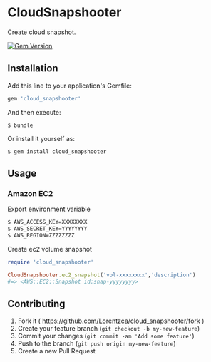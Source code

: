 # CloudSnapshooter

Create cloud snapshot.

[![Gem Version](https://badge.fury.io/rb/cloud_snapshooter.svg)](http://badge.fury.io/rb/cloud_snapshooter)

## Installation

Add this line to your application's Gemfile:

```ruby
gem 'cloud_snapshooter'
```

And then execute:

    $ bundle

Or install it yourself as:

    $ gem install cloud_snapshooter

## Usage

### Amazon EC2

Export environment variable

```bash
$ AWS_ACCESS_KEY=XXXXXXXX
$ AWS_SECRET_KEY=YYYYYYYY
$ AWS_REGION=ZZZZZZZZ
```

Create ec2 volume snapshot

```ruby
require 'cloud_snapshooter'

CloudSnapshooter.ec2_snapshot('vol-xxxxxxxx','description')
#=> <AWS::EC2::Snapshot id:snap-yyyyyyyy>
```

## Contributing

1. Fork it ( https://github.com/Lorentzca/cloud_snapshooter/fork )
2. Create your feature branch (`git checkout -b my-new-feature`)
3. Commit your changes (`git commit -am 'Add some feature'`)
4. Push to the branch (`git push origin my-new-feature`)
5. Create a new Pull Request
